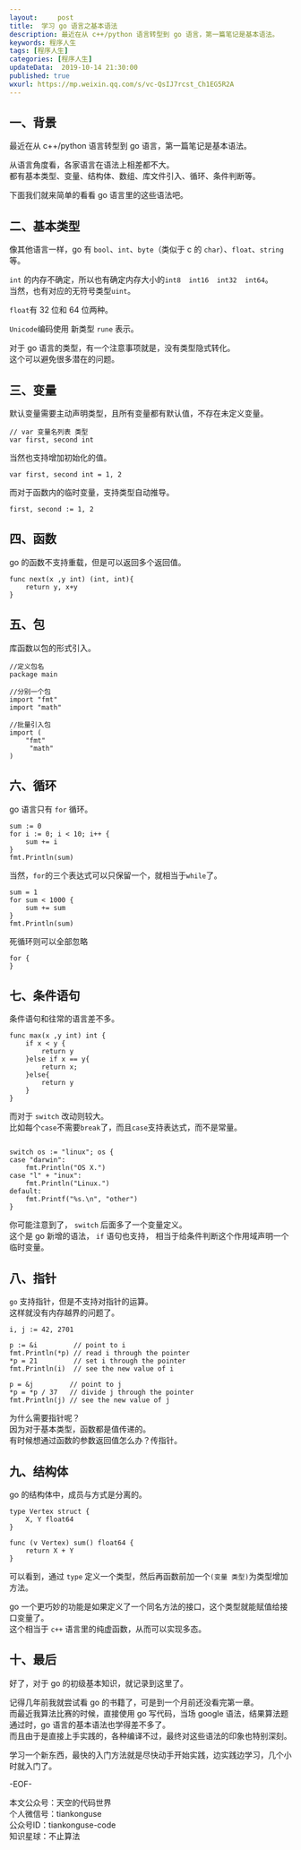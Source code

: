 ```yaml
---   
layout:     post  
title:  学习 go 语言之基本语法  
description: 最近在从 c++/python 语言转型到 go 语言，第一篇笔记是基本语法。  
keywords: 程序人生  
tags: [程序人生]    
categories: [程序人生]  
updateData:  2019-10-14 21:30:00  
published: true  
wxurl: https://mp.weixin.qq.com/s/vc-QsIJ7rcst_Ch1EG5R2A  
---  
```



## 一、背景  


最近在从 c++/python 语言转型到 go 语言，第一篇笔记是基本语法。  


从语言角度看，各家语言在语法上相差都不大。  
都有基本类型、变量、结构体、数组、库文件引入、循环、条件判断等。  


下面我们就来简单的看看 go 语言里的这些语法吧。  

## 二、基本类型  


像其他语言一样，go 有 `bool`、`int`、`byte`（类似于 c 的 `char`）、`float`、`string`等。  


`int` 的内存不确定，所以也有确定内存大小的`int8  int16  int32  int64`。  
当然，也有对应的无符号类型`uint`。  


`float`有 32 位和 64 位两种。  


`Unicode`编码使用 新类型 `rune` 表示。  


对于 go 语言的类型，有一个注意事项就是，没有类型隐式转化。  
这个可以避免很多潜在的问题。  



## 三、变量  


默认变量需要主动声明类型，且所有变量都有默认值，不存在未定义变量。  


```
// var 变量名列表 类型
var first, second int
```


当然也支持增加初始化的值。  


```
var first, second int = 1, 2
```


而对于函数内的临时变量，支持类型自动推导。  


```
first, second := 1, 2
```


## 四、函数  


go 的函数不支持重载，但是可以返回多个返回值。  


```
func next(x ,y int) (int, int){
    return y, x+y
}
```

## 五、包  


库函数以包的形式引入。  


```
//定义包名
package main

//分别一个包
import "fmt"  
import "math"

//批量引入包
import (
    "fmt"
     "math"
)
```


## 六、循环  

go 语言只有 `for` 循环。  


```
sum := 0
for i := 0; i < 10; i++ {
    sum += i
}
fmt.Println(sum)
```


当然，`for`的三个表达式可以只保留一个，就相当于`while`了。  


```
sum = 1
for sum < 1000 {
    sum += sum
}
fmt.Println(sum)
```


死循环则可以全部忽略  


```
for {
}
```


## 七、条件语句  


条件语句和往常的语言差不多。  


```
func max(x ,y int) int {
    if x < y {
        return y
    }else if x == y{
        return x;
    }else{
        return y
    }
}
```


而对于 `switch` 改动则较大。  
比如每个`case`不需要`break`了，而且`case`支持表达式，而不是常量。  


```

switch os := "linux"; os {
case "darwin":
    fmt.Println("OS X.")
case "l" + "inux":
    fmt.Println("Linux.")
default:
    fmt.Printf("%s.\n", "other")
}
```


你可能注意到了， `switch` 后面多了一个变量定义。  
这个是 go 新增的语法， `if` 语句也支持， 相当于给条件判断这个作用域声明一个临时变量。  


## 八、指针  


`go` 支持指针，但是不支持对指针的运算。  
这样就没有内存越界的问题了。  


```
i, j := 42, 2701

p := &i         // point to i
fmt.Println(*p) // read i through the pointer
*p = 21         // set i through the pointer
fmt.Println(i)  // see the new value of i

p = &j         // point to j
*p = *p / 37   // divide j through the pointer
fmt.Println(j) // see the new value of j
```


为什么需要指针呢？  
因为对于基本类型，函数都是值传递的。  
有时候想通过函数的参数返回值怎么办？传指针。  



## 九、结构体  


go 的结构体中，成员与方式是分离的。  


```
type Vertex struct {
    X, Y float64
}

func (v Vertex) sum() float64 {
    return X + Y
}
```


可以看到，通过 `type` 定义一个类型，然后再函数前加一个`(变量 类型)`为类型增加方法。  


go 一个更巧妙的功能是如果定义了一个同名方法的接口，这个类型就能赋值给接口变量了。  
这个相当于 `c++` 语言里的纯虚函数，从而可以实现多态。  



## 十、最后  


好了，对于 go 的初级基本知识，就记录到这里了。  


记得几年前我就尝试看 go 的书籍了，可是到一个月前还没看完第一章。  
而最近我算法比赛的时候，直接使用 go 写代码，当场 google 语法，结果算法题通过时，go 语言的基本语法也学得差不多了。  
而且由于是直接上手实践的，各种编译不过，最终对这些语法的印象也特别深刻。  


学习一个新东西，最快的入门方法就是尽快动手开始实践，边实践边学习，几个小时就入门了。  



-EOF-  


本文公众号：天空的代码世界  
个人微信号：tiankonguse  
公众号ID：tiankonguse-code  
知识星球：不止算法  


